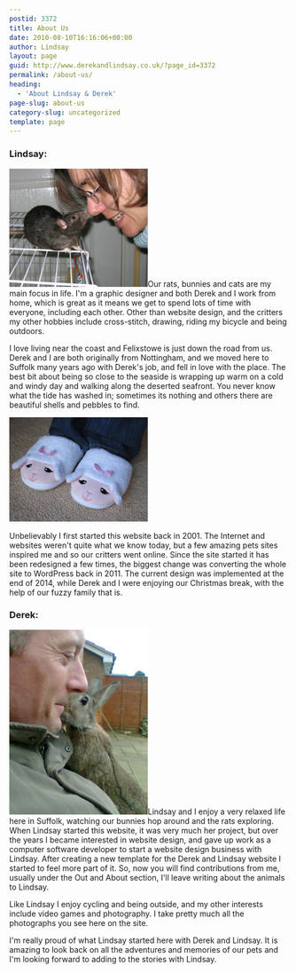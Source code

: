 ```yaml
---
postid: 3372
title: About Us
date: 2010-08-10T16:16:06+00:00
author: Lindsay
layout: page
guid: http://www.derekandlindsay.co.uk/?page_id=3372
permalink: /about-us/
heading:
  - 'About Lindsay & Derek'
page-slug: about-us
category-slug: uncategorized
template: page
---
```

### Lindsay:

[<img class="size-full wp-image-3397 alignright" title="Lindsay and her rat, Cookie" src="/wp-content/uploads/2010/08/img_4361.jpg" alt="Lindsay and her rat, Cookie" width="250" height="213" />](http://www.derekandlindsay.co.uk/wp-content/uploads/2010/08/img_4361.jpg)Our rats, bunnies and cats are my main focus in life. I'm a graphic designer and both Derek and I work from home, which is great as it means we get to spend lots of time with everyone, including each other. Other than website design, and the critters my other hobbies include cross-stitch, drawing, riding my bicycle and being outdoors.

I love living near the coast and Felixstowe is just down the road from us. Derek and I are both originally from Nottingham, and we moved here to Suffolk many years ago with Derek's job, and fell in love with the place. The best bit about being so close to the seaside is wrapping up warm on a cold and windy day and walking along the deserted seafront. You never know what the tide has washed in; sometimes its nothing and others there are beautiful shells and pebbles to find.

<img class="alignright size-full wp-image-3401" title="Baa" src="/wp-content/uploads/2010/08/img_1283.jpg" alt="" width="250" height="188" /> 

<div id="_mcePaste" style="position: absolute; left: -10000px; top: 0px; width: 1px; height: 1px; overflow: hidden;">
  Unbelievably i first started this website back in 2001. The Internet and websites weren't quite what we know today, but a few amazing pets sites inspired me and so our critters went online. Since the site started it has been redesigned a few times, the biggest change was converting it to a WordPress site, which it still is. The current design was implemented at the end of 2014, while Derek and I were enjoying our Christmas break, with the help of our fuzzy family that is.
</div>

Unbelievably I first started this website back in 2001. The Internet and websites weren't quite what we know today, but a few amazing pets sites inspired me and so our critters went online. Since the site started it has been redesigned a few times, the biggest change was converting the whole site to WordPress back in 2011. The current design was implemented at the end of 2014, while Derek and I were enjoying our Christmas break, with the help of our fuzzy family that is.

<p class="clearer">
  <h3>
    Derek:
  </h3>
  
  <p>
    <img class="alignright size-full wp-image-3399" title="Derek being intimidated by our bunny, Fern" src="/wp-content/uploads/2010/08/image037.jpg" alt="" width="250" height="333" />Lindsay and I enjoy a very relaxed life here in Suffolk, watching our bunnies hop around and the rats exploring. When Lindsay started this website, it was very much her project, but over the years I became interested in website design, and gave up work as a computer software developer to start a website design business with Lindsay. After creating a new template for the Derek and Lindsay website I started to feel more part of it. So, now you will find contributions from me, usually under the Out and About section, I'll leave writing about the animals to Lindsay.
  </p>
  
  <p>
    Like Lindsay I enjoy cycling and being outside, and my other interests include video games and photography. I take pretty much all the photographs you see here on the site.
  </p>
  
  <p>
    I'm really proud of what Lindsay started here with Derek and Lindsay. It is amazing to look back on all the adventures and memories of our pets and I'm looking forward to adding to the stories with Lindsay.
  </p>
